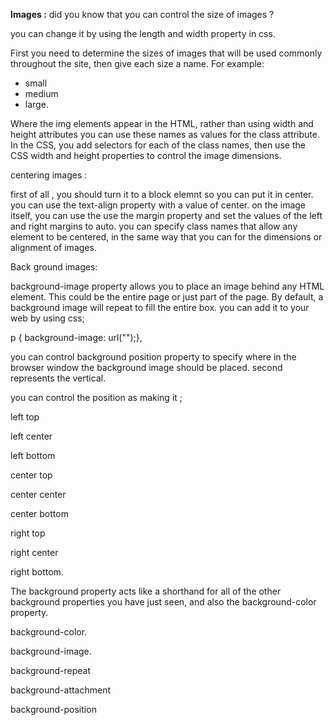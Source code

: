 **Images :**
did you know that you can control the size of images ? 

you can change it by using the length and width property in css.

First you need to determine the sizes of images that will be used
commonly throughout the site, then give each size a name. For example:

- small
- medium
- large.

Where the img elements appear in the HTML, rather  than using width and height attributes you can use these names as values for the class
attribute. In the CSS, you add selectors for each of the class names, then use the CSS width and height properties to control the image dimensions.

centering images :

first of all , you should turn it to a block elemnt so you can put it in center.
you can use the text-align property with a value of center.
on the image itself, you can use the use the margin property and set the values of the left and right margins to auto. you can specify class names that allow any element to be centered, in the same way that you can for the dimensions or alignment of images.

Back ground images:
 
background-image property allows you to place an image behind any HTML
element. This could be the entire page or just part of the page. By
default, a background image will repeat to fill the entire box.
you can add it to your web by using css;

p { 
  background-image: url("");},


   you can control background position property to specify where in the browser window the background image should be placed.
   second represents the vertical.

   you can control the position as making it ;

left top

left center

left bottom

center top

center center

center bottom

right top

right center

right bottom.

The background property acts like a shorthand for all of the other background properties you have just seen, and also the background-color property.

background-color.

background-image. 

background-repeat

background-attachment

background-position